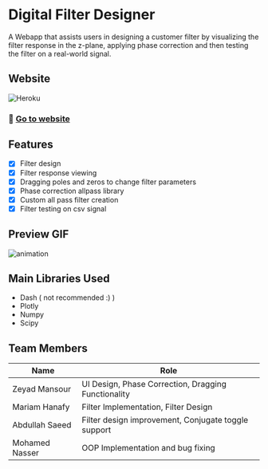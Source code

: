# Digital Filter Designer

A Webapp that assists users in designing a customer filter by visualizing the filter response in the z-plane, applying phase correction and then testing the filter on a real-world signal.

## Website
![Heroku](https://pyheroku-badge.herokuapp.com/?app=digital-filter-designer)
### 🔗 <a href="https://digital-filter-designer.herokuapp.com/">Go to website</a>

## Features

- [x] Filter design
- [x] Filter response viewing
- [x] Dragging poles and zeros to change filter parameters
- [x] Phase correction allpass library
- [x] Custom all pass filter creation
- [x] Filter testing on csv signal 

## Preview GIF

![animation](./preview.gif)

## Main Libraries Used

- Dash ( not recommended :) )
- Plotly
- Numpy
- Scipy

## Team Members

| Name | Role |
| --- | --- |
| Zeyad Mansour| UI Design, Phase Correction, Dragging Functionality|
| Mariam Hanafy| Filter Implementation, Filter Design|
| Abdullah Saeed| Filter design improvement, Conjugate toggle support|
| Mohamed Nasser| OOP Implementation and bug fixing|
